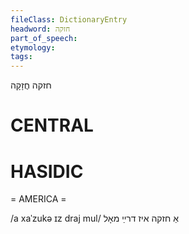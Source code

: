 ```yaml
---
fileClass: DictionaryEntry
headword: חזקה
part_of_speech: 
etymology: 
tags: 
---
```

חזקה
חֲזָקָה

CENTRAL
========

HASIDIC
=======
= AMERICA = 

/a xaˈzukə ɪz draj mul/ אַ חזקה איז דרײַ מאָל
